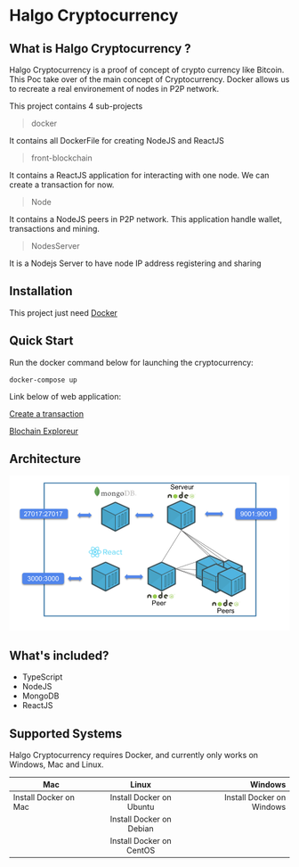 # Halgo Cryptocurrency 

## What is Halgo Cryptocurrency ?
Halgo Cryptocurrency is a proof of concept of crypto currency like Bitcoin. This Poc take over of the main concept of Cryptocurrency. Docker allows us to recreate a real environement of nodes in P2P network.

This project contains 4 sub-projects
> docker

It contains  all DockerFile for creating NodeJS and ReactJS

> front-blockchain

It contains a ReactJS application for interacting with one node. We can create a transaction for now.

> Node

It contains a NodeJS peers in P2P network. This application handle wallet, transactions and mining. 

> NodesServer

It is a Nodejs Server  to have node IP  address registering and sharing


## Installation

This project just need [Docker](https://docs.docker.com/get-docker/)

## Quick Start
Run the docker  command below for launching the cryptocurrency: 

    docker-compose up
Link below of web application:

[Create a transaction](http://localhost:3000/transaction)

[Blochain Exploreur](http://localhost:3000/blockchain)

## Architecture

![](./doc/architecture.png)

## What's included?
- TypeScript
- NodeJS
- MongoDB
- ReactJS
## Supported Systems
Halgo Cryptocurrency  requires Docker, and currently only works on Windows, Mac and Linux.

	
| Mac        | Linux           | Windows  |
| ------------- |:-------------:| -----:|
| Install Docker on Mac| Install Docker on Ubuntu	| Install Docker on Windows|
|    | Install Docker on Debian      |    |
|  | Install Docker on CentOS     |     |


